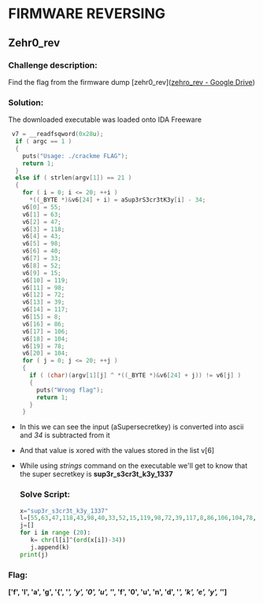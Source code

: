 # FIRMWARE REVERSING

## Zehr0_rev

### Challenge description:

 Find the flag from the firmware dump [zehr0_rev]([zehro_rev - Google Drive](https://drive.google.com/file/d/1dO3__bGhWKPLOCe6r2yD8vTuMNjn-jCK/view?usp=drive_link))

### Solution:

The downloaded executable was loaded onto IDA Freeware

```c
 v7 = __readfsqword(0x28u);
  if ( argc == 1 )
  {
    puts("Usage: ./crackme FLAG");
    return 1;
  }
  else if ( strlen(argv[1]) == 21 )
  {
    for ( i = 0; i <= 20; ++i )
      *((_BYTE *)&v6[24] + i) = aSup3rS3cr3tK3y[i] - 34;
    v6[0] = 55;
    v6[1] = 63;
    v6[2] = 47;
    v6[3] = 118;
    v6[4] = 43;
    v6[5] = 98;
    v6[6] = 40;
    v6[7] = 33;
    v6[8] = 52;
    v6[9] = 15;
    v6[10] = 119;
    v6[11] = 98;
    v6[12] = 72;
    v6[13] = 39;
    v6[14] = 117;
    v6[15] = 8;
    v6[16] = 86;
    v6[17] = 106;
    v6[18] = 104;
    v6[19] = 78;
    v6[20] = 104;
    for ( j = 0; j <= 20; ++j )
    {
      if ( (char)(argv[1][j] ^ *((_BYTE *)&v6[24] + j)) != v6[j] )
      {
        puts("Wrong flag");
        return 1;
      }
    }
```

- In this we can see the input (aSupersecretkey) is converted into ascii and *34* is subtracted from it

- And that value is xored with the values stored in the list v[6]

- While using *strings* command on the executable we'll get to know that the super secretkey is **sup3r_s3cr3t_k3y_1337**
  
  ### Solve Script:
  
  ```py
  x="sup3r_s3cr3t_k3y_1337"
  l=[55,63,47,118,43,98,40,33,52,15,119,98,72,39,117,8,86,106,104,78,104]
  j=[]
  for i in range (20):
     k= chr(l[i]^(ord(x[i])-34))
     j.append(k)
  print(j)
  ```

### Flag:

**['f', 'l', 'a', 'g', '{', '_', 'y', '0', 'u', '_', 'f', '0', 'u', 'n', 'd', '_', 'k', 'e', 'y', '_']** 
